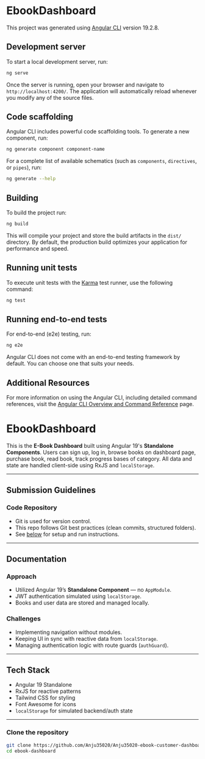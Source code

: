 # EbookDashboard

This project was generated using [Angular CLI](https://github.com/angular/angular-cli) version 19.2.8.

## Development server

To start a local development server, run:

```bash
ng serve
```

Once the server is running, open your browser and navigate to `http://localhost:4200/`. The application will automatically reload whenever you modify any of the source files.

## Code scaffolding

Angular CLI includes powerful code scaffolding tools. To generate a new component, run:

```bash
ng generate component component-name
```

For a complete list of available schematics (such as `components`, `directives`, or `pipes`), run:

```bash
ng generate --help
```

## Building

To build the project run:

```bash
ng build
```

This will compile your project and store the build artifacts in the `dist/` directory. By default, the production build optimizes your application for performance and speed.

## Running unit tests

To execute unit tests with the [Karma](https://karma-runner.github.io) test runner, use the following command:

```bash
ng test
```

## Running end-to-end tests

For end-to-end (e2e) testing, run:

```bash
ng e2e
```

Angular CLI does not come with an end-to-end testing framework by default. You can choose one that suits your needs.

## Additional Resources

For more information on using the Angular CLI, including detailed command references, visit the [Angular CLI Overview and Command Reference](https://angular.dev/tools/cli) page.



# EbookDashboard

This is the **E-Book Dashboard** built using Angular 19's **Standalone Components**. Users can sign up, log in, browse books on dashboard page, purchase book, read book, track progress bases of category. All data and state are handled client-side using RxJS and `localStorage`.

---

## Submission Guidelines

### Code Repository

- Git is used for version control.
- This repo follows Git best practices (clean commits, structured folders).
- See [below](#-getting-started) for setup and run instructions.

---

## Documentation

### Approach

- Utilized Angular 19’s **Standalone Component** — no `AppModule`.
- JWT authentication simulated using `localStorage`.
- Books and user data are stored and managed locally.

### Challenges

- Implementing navigation without modules.
- Keeping UI in sync with reactive data from `localStorage`.
- Managing authentication logic with route guards (`authGuard`).

---

## Tech Stack

- Angular 19 Standalone
- RxJS for reactive patterns
- Tailwind CSS for styling
- Font Awesome for icons
- `localStorage` for simulated backend/auth state

---

### Clone the repository

```bash
git clone https://github.com/Anju35020/Anju35020-ebook-customer-dashboard.git
cd ebook-dashboard

